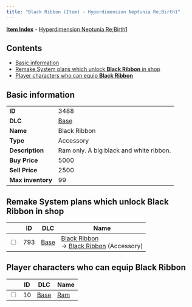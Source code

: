 ```yaml
---
title: "Black Ribbon (Item) - Hyperdimension Neptunia Re;Birth1"
---
```


[**Item Index**](/neptunia/rb1/item/index.html) - [Hyperdimension Neptunia Re;Birth1](/neptunia/rb1)

## Contents

- [Basic information](#basic-information)
- [Remake System plans which unlock **Black Ribbon** in shop](#remake-system-plans-which-unlock-black-ribbon-in-shop)
- [Player characters who can equip **Black Ribbon**](#player-characters-who-can-equip-black-ribbon)

## Basic information

|   |   |
| -- | -- |
| **ID** | 3488 |
| **DLC** | [Base](/neptunia/rb1/dlc/1-base.html) |
| **Name** | Black Ribbon |
| **Type** | Accessory |
| **Description** | Ram only. A big black and white ribbon. |
| **Buy Price** | 5000 |
| **Sell Price** | 2500 |
| **Max inventory** | 99 |

## Remake System plans which unlock **Black Ribbon** in shop

|    | ID | DLC | Name |
| -- | -- | --- | ---- |
| <input type="checkbox" id="rb1-remake-1-793" class="trackbox" /> | 793 | [Base](/neptunia/rb1/dlc/1-base.html) | [Black Ribbon](/neptunia/rb1/remake/1-793-black-ribbon.html)<br />→ [Black Ribbon](/neptunia/rb1/item/1-3488-black-ribbon.html) (Accessory) |

## Player characters who can equip **Black Ribbon**

|    | ID | DLC | Name |
| -- | -- | --- | ---- |
| <input type="checkbox" id="rb1-player-1-10" class="trackbox" /> | 10 | [Base](/neptunia/rb1/dlc/1-base.html) | [Ram](/neptunia/rb1/player/1-10-ram.html) |
